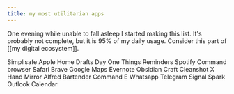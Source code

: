```yaml
---
title: my most utilitarian apps
---
```


One evening while unable to fall asleep I started making this list. It's probably not complete, but it is 95% of my daily usage. Consider this part of [[my digital ecosystem]].

Simplisafe
Apple Home
Drafts
Day One
Things
Reminders
Spotify
Command browser
Safari
Brave
Google Maps
Evernote
Obsidian
Craft
Cleanshot X
Hand Mirror
Alfred
Bartender
Command E
Whatsapp
Telegram
Signal
Spark
Outlook
Calendar